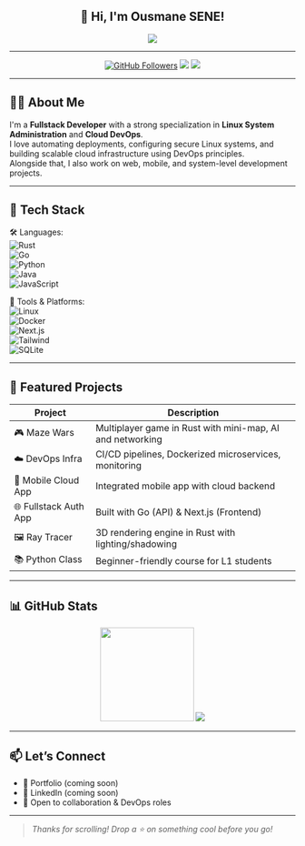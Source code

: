 <!-- Animated Header -->
<h2 align="center">
  👋 Hi, I'm Ousmane SENE!
</h2>
<p align="center">
  <img src="https://readme-typing-svg.herokuapp.com/?lines=Linux+Sysadmin+💻;Cloud+DevOps+Engineer+☁️;Fullstack+Developer+🛠️;Mobile+&+System+Dev+📱🧠&center=true&width=500&height=45">
</p>

---

<p align="center">
  <a href="https://github.com/yourusername"><img src="https://img.shields.io/github/followers/yourusername?label=Follow&style=social" alt="GitHub Followers"></a>
  <img src="https://img.shields.io/badge/Linux-Admin-informational?style=flat&logo=linux&logoColor=white&color=2bbc8a" />
  <img src="https://img.shields.io/badge/Cloud-DevOps-informational?style=flat&logo=docker&logoColor=white&color=blue" />
</p>

---

## 👨‍💻 About Me

I'm a **Fullstack Developer** with a strong specialization in **Linux System Administration** and **Cloud DevOps**.  
I love automating deployments, configuring secure Linux systems, and building scalable cloud infrastructure using DevOps principles.  
Alongside that, I also work on web, mobile, and system-level development projects.

---

## 🚀 Tech Stack

🛠️ Languages:  
![Rust](https://img.shields.io/badge/Rust-%23000000.svg?style=flat&logo=rust&logoColor=white)  
![Go](https://img.shields.io/badge/Go-%2300ADD8.svg?style=flat&logo=go&logoColor=white)  
![Python](https://img.shields.io/badge/Python-%2314354C.svg?style=flat&logo=python&logoColor=white)  
![Java](https://img.shields.io/badge/Java-%23ED8B00.svg?style=flat&logo=openjdk&logoColor=white)  
![JavaScript](https://img.shields.io/badge/JS-%23F7DF1E.svg?style=flat&logo=javascript&logoColor=black)

🧰 Tools & Platforms:  
![Linux](https://img.shields.io/badge/Linux-%23000000.svg?style=flat&logo=linux&logoColor=white)  
![Docker](https://img.shields.io/badge/Docker-%230db7ed.svg?style=flat&logo=docker&logoColor=white)  
![Next.js](https://img.shields.io/badge/Next.js-%23000000.svg?style=flat&logo=nextdotjs&logoColor=white)  
![Tailwind](https://img.shields.io/badge/TailwindCSS-%2306B6D4.svg?style=flat&logo=tailwindcss&logoColor=white)  
![SQLite](https://img.shields.io/badge/SQLite-%2307405e.svg?style=flat&logo=sqlite&logoColor=white)

---

## 🌟 Featured Projects

| Project | Description |
|--------|-------------|
| 🎮 Maze Wars | Multiplayer game in Rust with mini-map, AI and networking |
| ☁️ DevOps Infra | CI/CD pipelines, Dockerized microservices, monitoring |
| 📱 Mobile Cloud App | Integrated mobile app with cloud backend |
| 🌐 Fullstack Auth App | Built with Go (API) & Next.js (Frontend) |
| 🖼️ Ray Tracer | 3D rendering engine in Rust with lighting/shadowing |
| 📚 Python Class | Beginner-friendly course for L1 students |

---

## 📊 GitHub Stats

<p align="center">
  <img src="https://github-readme-stats.vercel.app/api?username=yourusername&show_icons=true&theme=radical" height="165">
  <img src="https://github-readme-stats.vercel.app/api/top-langs/?username=yourusername&layout=compact&theme=radical">
</p>

---

## 📫 Let’s Connect

- 💼 Portfolio (coming soon)  
- 🔗 LinkedIn (coming soon)  
- 💬 Open to collaboration & DevOps roles

---

> _Thanks for scrolling! Drop a ⭐ on something cool before you go!_
